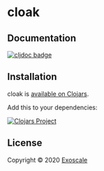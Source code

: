 # cloak

## Documentation

[![cljdoc badge](https://cljdoc.xyz/badge/exoscale/cloak)](https://cljdoc.xyz/d/exoscale/cloak/CURRENT)

## Installation

cloak is [available on Clojars](https://clojars.org/exoscale/cloak).

Add this to your dependencies:

[![Clojars Project](https://img.shields.io/clojars/v/exoscale/cloak.svg)](https://clojars.org/exoscale/cloak)

## License

Copyright © 2020 [Exoscale](https://exoscale.com)
